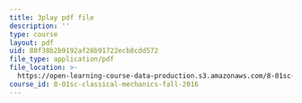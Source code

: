 ```yaml
---
title: 3play pdf file
description: ''
type: course
layout: pdf
uid: 80f38b2b9192af28b91722ecb8cdd572
file_type: application/pdf
file_location: >-
  https://open-learning-course-data-production.s3.amazonaws.com/8-01sc-classical-mechanics-fall-2016/80f38b2b9192af28b91722ecb8cdd572_l_NW5pPXhg4.pdf
course_id: 8-01sc-classical-mechanics-fall-2016
---
```

